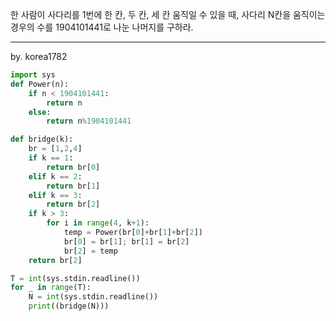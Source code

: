 한 사람이 사다리를 1번에 한 칸, 두 칸, 세 칸 움직일 수 있을 때, 
사다리 N칸을 움직이는 경우의 수를 1904101441로 나눈 나머지를 구하라.

---

by. korea1782
```python
import sys
def Power(n):
    if n < 1904101441:
        return n
    else:
        return n%1904101441

def bridge(k):
    br = [1,2,4]
    if k == 1:
        return br[0]
    elif k == 2:
        return br[1]
    elif k == 3:
        return br[2]
    if k > 3:
        for i in range(4, k+1):
            temp = Power(br[0]+br[1]+br[2])
            br[0] = br[1]; br[1] = br[2]
            br[2] = temp
    return br[2]

T = int(sys.stdin.readline())
for _ in range(T):
    N = int(sys.stdin.readline())
    print((bridge(N)))

```
